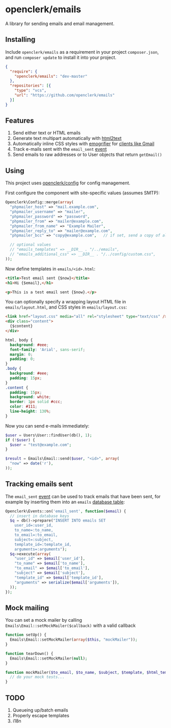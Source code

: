 openclerk/emails
================

A library for sending emails and email management.

## Installing

Include `openclerk/emails` as a requirement in your project `composer.json`,
and run `composer update` to install it into your project.

```json
{
  "require": {
    "openclerk/emails": "dev-master"
  },
  "repositories": [{
    "type": "vcs",
    "url": "https://github.com/openclerk/emails"
  }]
}
```

## Features

1. Send either text or HTML emails
1. Generate text multipart automatically with [html2text](https://github.com/soundasleep/html2text)
1. Automatically inline CSS styles with [emogrifier](https://github.com/jjriv/emogrifier) for [clients like Gmail](https://litmus.com/blog/understanding-gmail-and-css-part-1)
1. Track e-mails sent with the `email_sent` [event](https://github.com/openclerk/events)
1. Send emails to raw addresses or to User objects that return `getEmail()`

## Using

This project uses [openclerk/config](https://github.com/openclerk/config) for config management.

First configure the component with site-specific values (assumes SMTP):

```php
Openclerk\Config::merge(array(
  "phpmailer_host" => "mail.example.com",
  "phpmailer_username" => "mailer",
  "phpmailer_password" => "password",
  "phpmailer_from" => "mailer@example.com",
  "phpmailer_from_name" => "Example Mailer",
  "phpmailer_reply_to" => "mailer@example.com",
  "phpmailer_bcc" => "copy@example.com",   // if set, send a copy of all emails to this address

  // optional values
  // "emails_templates" => __DIR__ . "/../emails",
  // "emails_additional_css" => __DIR__ . "/../config/custom.css",
));
```

Now define templates in `emails/<id>.html`:

```html
<title>Test email sent {$now}</title>
<h1>Hi {$email},</h1>

<p>This is a test email sent {$now}.</p>
```

You can optionally specify a wrapping layout HTML file in `emails/layout.html`, and CSS
styles in `emails/layout.css`:

```html
<link href="layout.css" media="all" rel="stylesheet" type="text/css" />
<div class="content">
  {$content}
</div>
```

```css
html, body {
  background: #eee;
  font-family: 'Arial', sans-serif;
  margin: 0;
  padding: 0;
}
.body {
  background: #eee;
  padding: 15px;
}
.content {
  padding: 15px;
  background: white;
  border: 1px solid #ccc;
  color: #111;
  line-height: 130%;
}
```

Now you can send e-mails immediately:

```php
$user = Users\User::findUser(db(), 1);
if (!$user) {
  $user = "test@example.com";
}

$result = Emails\Email::send($user, "<id>", array(
  "now" => date('r'),
));
```

## Tracking emails sent

The `email_sent` [event](https://github.com/openclerk/events) can be used to track
emails that have been sent, for example by inserting them into an `emails`
[database table](https://github.com/openclerk/db):

```php
Openclerk\Events::on('email_sent', function($email) {
  // insert in database keys
  $q = db()->prepare("INSERT INTO emails SET
    user_id=:user_id,
    to_name=:to_name,
    to_email=:to_email,
    subject=:subject,
    template_id=:template_id,
    arguments=:arguments");
  $q->execute(array(
    "user_id" => $email['user_id'],
    "to_name" => $email['to_name'],
    "to_email" => $email['to_email'],
    "subject" => $email['subject'],
    "template_id" => $email['template_id'],
    "arguments" => serialize($email['arguments']),
  ));
});
```

## Mock mailing

You can set a mock mailer by calling `Emails\Email::setMockMailer($callback)` with a valid
callback

```php
function setUp() {
  Emails\Email::setMockMailer(array($this, "mockMailer"));
}

function tearDown() {
  Emails\Email::setMockMailer(null);
}

function mockMailer($to_email, $to_name, $subject, $template, $html_template) {
  // do your mock tests...
}
```

## TODO

1. Queueing up/batch emails
1. Properly escape templates
1. i18n
